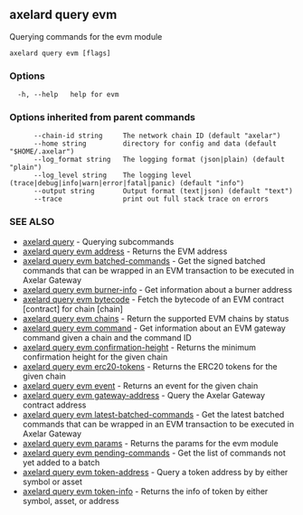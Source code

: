 ## axelard query evm

Querying commands for the evm module

```
axelard query evm [flags]
```

### Options

```
  -h, --help   help for evm
```

### Options inherited from parent commands

```
      --chain-id string     The network chain ID (default "axelar")
      --home string         directory for config and data (default "$HOME/.axelar")
      --log_format string   The logging format (json|plain) (default "plain")
      --log_level string    The logging level (trace|debug|info|warn|error|fatal|panic) (default "info")
      --output string       Output format (text|json) (default "text")
      --trace               print out full stack trace on errors
```

### SEE ALSO

* [axelard query](axelard_query.md)	 - Querying subcommands
* [axelard query evm address](axelard_query_evm_address.md)	 - Returns the EVM address
* [axelard query evm batched-commands](axelard_query_evm_batched-commands.md)	 - Get the signed batched commands that can be wrapped in an EVM transaction to be executed in Axelar Gateway
* [axelard query evm burner-info](axelard_query_evm_burner-info.md)	 - Get information about a burner address
* [axelard query evm bytecode](axelard_query_evm_bytecode.md)	 - Fetch the bytecode of an EVM contract [contract] for chain [chain]
* [axelard query evm chains](axelard_query_evm_chains.md)	 - Return the supported EVM chains by status
* [axelard query evm command](axelard_query_evm_command.md)	 - Get information about an EVM gateway command given a chain and the command ID
* [axelard query evm confirmation-height](axelard_query_evm_confirmation-height.md)	 - Returns the minimum confirmation height for the given chain
* [axelard query evm erc20-tokens](axelard_query_evm_erc20-tokens.md)	 - Returns the ERC20 tokens for the given chain
* [axelard query evm event](axelard_query_evm_event.md)	 - Returns an event for the given chain
* [axelard query evm gateway-address](axelard_query_evm_gateway-address.md)	 - Query the Axelar Gateway contract address
* [axelard query evm latest-batched-commands](axelard_query_evm_latest-batched-commands.md)	 - Get the latest batched commands that can be wrapped in an EVM transaction to be executed in Axelar Gateway
* [axelard query evm params](axelard_query_evm_params.md)	 - Returns the params for the evm module
* [axelard query evm pending-commands](axelard_query_evm_pending-commands.md)	 - Get the list of commands not yet added to a batch
* [axelard query evm token-address](axelard_query_evm_token-address.md)	 - Query a token address by by either symbol or asset
* [axelard query evm token-info](axelard_query_evm_token-info.md)	 - Returns the info of token by either symbol, asset, or address

